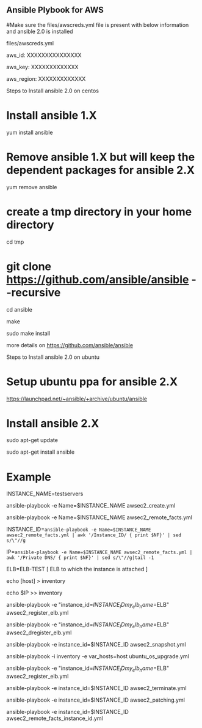 ## Ansible Plybook for AWS 

#Make sure the files/awscreds.yml file is present with below information and ansible 2.0 is installed 



files/awscreds.yml

aws_id: XXXXXXXXXXXXXXX

aws_key: XXXXXXXXXXXXX

aws_region: XXXXXXXXXXXXX

Steps to Install ansible 2.0 on centos

# Install ansible 1.X


yum install ansible



# Remove ansible 1.X but will keep the dependent packages for ansible 2.X

yum remove ansible 


# create a tmp directory in your home directory

cd tmp

# git clone https://github.com/ansible/ansible --recursive 

cd ansible

make 

sudo make install 

more details on https://github.com/ansible/ansible



Steps to Install ansible 2.0 on ubuntu


# Setup ubuntu ppa for ansible 2.X

https://launchpad.net/~ansible/+archive/ubuntu/ansible

# Install ansible 2.X

sudo apt-get update

sudo apt-get install ansible




# Example


INSTANCE_NAME=testservers

ansible-playbook -e Name=$INSTANCE_NAME awsec2_create.yml

ansible-playbook -e Name=$INSTANCE_NAME awsec2_remote_facts.yml

INSTANCE_ID=`ansible-playbook -e Name=$INSTANCE_NAME awsec2_remote_facts.yml | awk '/Instance_ID/ { print $NF}' | sed s/\"//g`

IP=`ansible-playbook -e Name=$INSTANCE_NAME awsec2_remote_facts.yml | awk '/Private DNS/ { print $NF}' | sed s/\"//g|tail -1`

ELB=ELB-TEST [ ELB to which the instance is attached ]

echo [host] > inventory

echo $IP >> inventory

ansible-playbook -e "instance_id=$INSTANCE_ID my_elb_name=$ELB"  awsec2_register_elb.yml

ansible-playbook -e "instance_id=$INSTANCE_ID my_elb_name=$ELB"  awsec2_dregister_elb.yml

ansible-playbook -e instance_id=$INSTANCE_ID awsec2_snapshot.yml

ansible-playbook -i inventory -e var_hosts=host  ubuntu_os_upgrade.yml

ansible-playbook -e "instance_id=$INSTANCE_ID my_elb_name=$ELB"  awsec2_register_elb.yml

ansible-playbook -e instance_id=$INSTANCE_ID awsec2_terminate.yml

ansible-playbook -e instance_id=$INSTANCE_ID awsec2_patching.yml

ansible-playbook -e instance_id=$INSTANCE_ID awsec2_remote_facts_instance_id.yml
